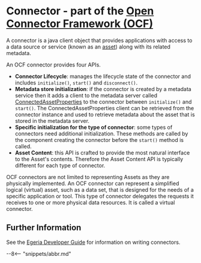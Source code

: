 <!-- SPDX-License-Identifier: CC-BY-4.0 -->
<!-- Copyright Contributors to the Egeria project. -->

# Connector - part of the [Open Connector Framework (OCF)](../..)

A connector is a java client object that provides applications with access to a data source or service
(known as an [asset](../../../../../open-metadata-implementation/access-services/docs/concepts/assets/README.md))
along with its related metadata.

An OCF connector provides four APIs.

* **Connector Lifecycle**: manages the lifecycle state of the connector and includes `initialize()`, `start()` and
  `disconnect()`.
* **Metadata store initialization**: if the connector is created by a metadata service then it adds a client to
  the metadata server called [ConnectedAssetProperties](connected-asset-properties.md) to the connector
  between `initialize()` and `start()`.  The ConnectedAssetProperties client can be retrieved from the
  connector instance and used to retrieve metadata about the asset that is stored in the metadata server.
* **Specific initialization for the type of connector**: some types of connectors need additional initialization.
  These methods are called by the component creating the connector before the `start()` method is called.
* **Asset Content**: this API is crafted to provide the most natural interface to the Asset's contents. 
  Therefore the Asset Content API is typically different for each type of connector.

OCF connectors are not limited to representing Assets as they are physically implemented.
An OCF connector can represent a simplified logical (virtual) asset, such as a data set, that is designed for the needs
of a specific application or tool.
This type of connector delegates the requests it receives to one or more physical data resources.
It is called a virtual connector.

## Further Information

See the [Egeria Developer Guide](../../../../../open-metadata-publication/website/developer-guide)
for information on writing connectors.

--8<-- "snippets/abbr.md"
